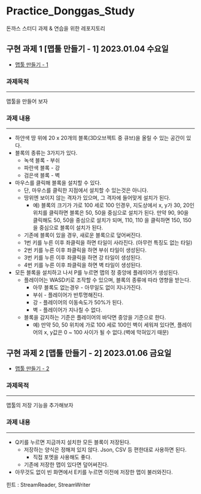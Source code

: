 # Practice_Donggas_Study
 돈까스 스터디 과제 & 연습을 위한 레포지토리

## 구현 과제 1 [맵툴 만들기 - 1] 2023.01.04 수요일

- [맵툴 만들기 - 1](https://www.notion.so/1-2022-01-04-40f401336e7e447d8355db29a94cccef)

### 과제목적

---

맵툴을 만들어 보자

### 과제 내용

---

- 하얀색 땅 위에 20 x 20개의 블록(3D오브젝트 중 큐브)을 올릴 수 있는 공간이 있다.
- 블록의 종류는 3가지가 있다.
    - 녹색 블록 - 부쉬
    - 파란색 블록 - 강
    - 검은색 블록 - 벽
- 마우스를 클릭해 블록을 설치할 수 있다.
    - 단, 마우스를 클릭한 지점에서 설치할 수 있는것은 아니다.
    - 땅위엔 보이지 않는 격자가 있으며, 그 격자에 들어맞게 설치가 된다.
        - 예) 블록의 크기가 가로 100 세로 100 인경우, 지도상에서 x, y가 30, 20인 위치를 클릭하면 블록은 50, 50을 중심으로 설치가 된다. 만약 90, 90을 클릭해도 50, 50을 중심으로 설치가 되며, 110, 110 을 클릭하면 150, 150을 중심으로 블록이 설치가 된다.
    - 기존에 블록이 있을 경우, 새로운 블록으로 덮어써진다.
    - 1번 키를 누른 이후 좌클릭을 하면 타일이 사라진다. (아무런 특징도 없는 타일)
    - 2번 키를 누른 이후 좌클릭을 하면 부쉬 타일이 생성된다.
    - 3번 키를 누른 이후 좌클릭을 하면 강 타일이 생성된다.
    - 4번 키를 누른 이후 좌클릭을 하면 벽 타일이 생성된다.
- 모든 블록을 설치하고 나서 P를 누르면 맵의 정 중앙에 플레이어가 생성된다.
    - 플레이어는 WASD키로 조작할 수 있으며, 블록의 종류에 따라 영향을 받는다.
        - 아무 블록도 없는경우 - 아무일도 없이 지나가진다.
        - 부쉬 - 플레이어가 반투명해진다.
        - 강 - 플레이어의 이동속도가 50%가 된다.
        - 벽 - 플레이어가 지나칠 수 없다.
    - 블록을 감지하는 기준은 플레이어의 바닥면 중앙을 기준으로 한다.
        - 예) 만약 50, 50 위치에 가로 100 세로 100인 벽이 세워져 있다면, 플레이어의 x, y값은 0 ~ 100 사이가 될 수 없다.(벽에 막혀있기 때문)

## 구현 과제 2 [맵툴 만들기 - 2] 2023.01.06 금요일

- [맵툴 만들기 - 2](https://www.notion.so/2-2023-01-06-386417522bd6433d8114b69f6fbd740b)

### 과제목적

---

맵툴의 저장 기능을 추가해보자

### 과제 내용

---

- Q키를 누르면 지금까지 설치한 모든 블록이 저장된다.
    - 저장하는 양식은 정해져 있지 않다. Json, CSV 등 편한대로 사용하면 된다.
        - 직접 포멧을 사용해도 좋다.
    - 기존에 저장한 맵이 있다면 덮어써진다.
- 아무것도 없이 빈 화면에서 E키를 누르면 이전에 저장한 맵이 불러와진다.

힌트 : StreamReader, StreamWriter